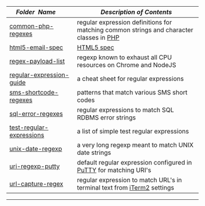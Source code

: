 |&nbsp;&nbsp;&nbsp;&nbsp;_Folder&nbsp;&nbsp;Name_&nbsp;&nbsp;&nbsp;&nbsp;| _Description of Contents_
|:----------------|--------------------------------------------------------------------------------------------------------------------------------------------------------
| [common-php-regexes](common-php-regexes.txt) |  regular expression definitions for matching common strings and character classes in [PHP](http://www.php.net) 
| [html5-email-spec](html5-email-spec.txt) |  [HTML5 spec](https://html.spec.whatwg.org/multipage/input.html#e-mail-state-(type%3Demail) "input tag with type=email") 
| [regex-payload-list](regex-payload-list.txt) |  regexp known to exhaust all CPU resources on Chrome and NodeJS 
| [regular-expression-guide](regular-expression-guide.txt) |  a cheat sheet for regular expressions 
| [sms-shortcode-regexes](sms-shortcode-regexes.txt) |  patterns that match various SMS short codes 
| [sql-error-regexes](sql-error-regexes.txt) |  regular expressions to match SQL RDBMS error strings 
| [test-regular-expressions](test-regular-expressions.txt) | a list of simple test regular expressions
| [unix-date-regexp](unix-date-regexp.txt) |  a very long regexp meant to match UNIX date strings 
| [uri-regexp-putty](uri-regexp-putty.txt) | default regular expression configured in [PuTTY](https://putty.org "PuTTY is an SSH and telnet client") for matching URI's
| [url-capture-regex](url-capture-regex.txt) | regular expression to match URL's in terminal text from [iTerm2](https://iterm2.com "iTerm2 is a terminal emulator for macOS that does amazing things.") settings

* * *

